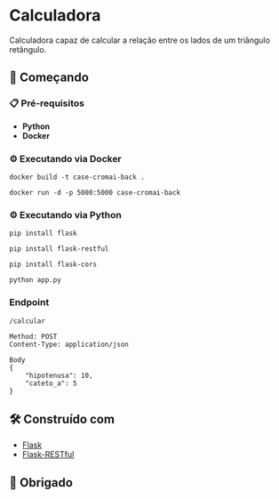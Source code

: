 # Calculadora
Calculadora capaz de calcular a relação entre os lados de um triângulo retângulo.

## 🚀 Começando
### 📋 Pré-requisitos
* **Python**
* **Docker**

### ⚙️ Executando via Docker
```
docker build -t case-cromai-back .

docker run -d -p 5000:5000 case-cromai-back
```

### ⚙️ Executando via Python
```
pip install flask

pip install flask-restful

pip install flask-cors

python app.py
```

### Endpoint
```
/calcular

Method: POST
Content-Type: application/json

Body
{
    "hipotenusa": 10,
    "cateto_a": 5
}

```

## 🛠️ Construído com
* [Flask](https://flask.palletsprojects.com/en/2.2.x/)
* [Flask-RESTful](https://flask-restful.readthedocs.io/en/latest/)

## 🤝 Obrigado
